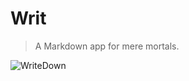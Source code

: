 # Writ
> A Markdown app for mere mortals.

![WriteDown](https://raw.githubusercontent.com/skippednote/meteor-markdown/master/public/writ.png)

